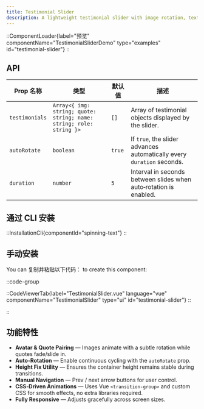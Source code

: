 ```yaml
---
title: Testimonial Slider
description: A lightweight testimonial slider with image rotation, text transitions, and optional auto‑rotation.
---
```


::ComponentLoader{label="预览" componentName="TestimonialSliderDemo" type="examples" id="testimonial-slider"}
::

## API

| Prop 名称      | 类型                                                                | 默认值 | 描述                                                                   |
| -------------- | ------------------------------------------------------------------- | ------ | ---------------------------------------------------------------------- |
| `testimonials` | `Array<{ img: string; quote: string; name: string; role: string }>` | `[]`   | Array of testimonial objects displayed by the slider.                  |
| `autoRotate`   | `boolean`                                                           | `true` | If `true`, the slider advances automatically every `duration` seconds. |
| `duration`     | `number`                                                            | `5`    | Interval in seconds between slides when auto‑rotation is enabled.      |

## 通过 CLI 安装

::InstallationCli{componentId="spinning-text"}
::

## 手动安装

You can 复制并粘贴以下代码： to create this component:

::code-group

::CodeViewerTab{label="TestimonialSlider.vue" language="vue" componentName="TestimonialSlider" type="ui" id="testimonial-slider"}
::

::

## 功能特性

- **Avatar & Quote Pairing** — Images animate with a subtle rotation while quotes fade/slide in.
- **Auto‑Rotation** — Enable continuous cycling with the `autoRotate` prop.
- **Height Fix Utility** — Ensures the container height remains stable during transitions.
- **Manual Navigation** — Prev / next arrow buttons for user control.
- **CSS‑Driven Animations** — Uses Vue `<transition-group>` and custom CSS for smooth effects, no extra libraries required.
- **Fully Responsive** — Adjusts gracefully across screen sizes.
